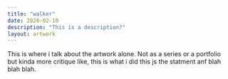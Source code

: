```yaml
---
title: "walker"
date: 2020-02-10
description: "This is a description?"
layout: artwork
---
```

This is where i talk about the artwork alone. Not as a series or a portfolio but kinda more critique like, this is what i did this js the statment anf blah blah blah.
